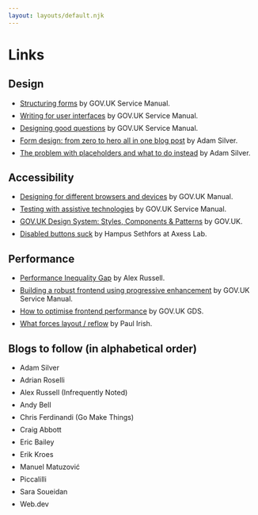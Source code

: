 ```yaml
---
layout: layouts/default.njk
---
```


<style>
    .cv ul li:not(:first-child) {
       margin-top: 0.5rem;
    }
</style>
<div class="cv">

# Links

## Design

- [Structuring forms](https://www.gov.uk/service-manual/design/form-structure) by GOV.UK Service Manual.
- [Writing for user interfaces](https://www.gov.uk/service-manual/design/writing-for-user-interfaces) by GOV.UK Service Manual.
- [Designing good questions](https://www.gov.uk/service-manual/design/designing-good-questions) by GOV.UK Service Manual.
- [Form design: from zero to hero all in one blog post](https://adamsilver.io/blog/form-design-from-zero-to-hero-all-in-one-blog-post/) by Adam Silver.
- [The problem with placeholders and what to do instead](https://adamsilver.io/blog/the-problem-with-placeholders-and-what-to-do-instead/) by Adam Silver.

## Accessibility

- [Designing for different browsers and devices](https://www.gov.uk/service-manual/technology/designing-for-different-browsers-and-devices) by GOV.UK Manual.
- [Testing with assistive technologies](https://www.gov.uk/service-manual/technology/testing-with-assistive-technologies) by GOV.UK Service Manual.
- [GOV.UK Design System: Styles, Components & Patterns](https://design-system.service.gov.uk/get-started/) by GOV.UK.
- [Disabled buttons suck](https://axesslab.com/disabled-buttons-suck/) by Hampus Sethfors at Axess Lab.

## Performance

- [Performance Inequality Gap](https://infrequently.org/series/performance-inequality/) by Alex Russell.
- [Building a robust frontend using progressive enhancement](https://www.gov.uk/service-manual/technology/using-progressive-enhancement) by GOV.UK Service Manual.
- [How to optimise frontend performance](https://gds-way.digital.cabinet-office.gov.uk/standards/optimise-frontend-perf.html#how-to-optimise-frontend-performance) by GOV.UK GDS.
- [What forces layout / reflow](https://gist.github.com/paulirish/5d52fb081b3570c81e3a) by Paul Irish.

## Blogs to follow (in alphabetical order)

- Adam Silver
- Adrian Roselli
- Alex Russell (Infrequently Noted)
- Andy Bell
- Chris Ferdinandi (Go Make Things)
- Craig Abbott
- Eric Bailey
- Erik Kroes
- Manuel Matuzović
- Piccalilli
- Sara Soueidan
- Web.dev
<div>
